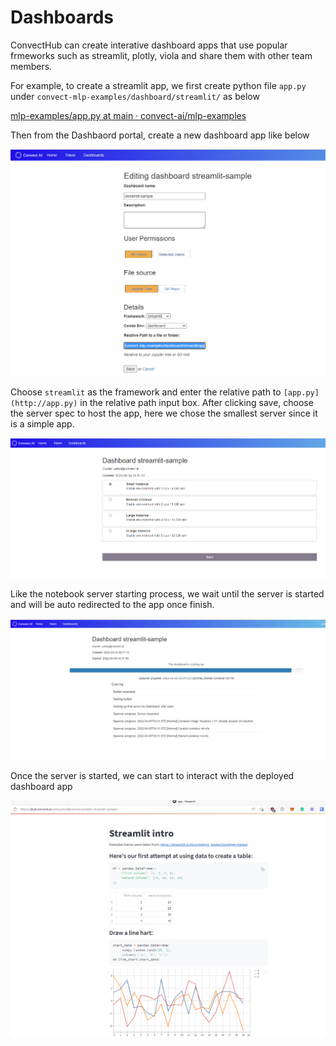 # Dashboards

ConvectHub can create interative dashboard apps that use popular frmeworks such as streamlit, plotly, viola and share them with other team members.

For example, to create a streamlit app, we first create python file `app.py` under `convect-mlp-examples/dashboard/streamlit/` as below

[mlp-examples/app.py at main · convect-ai/mlp-examples](https://github.com/convect-ai/mlp-examples/blob/main/dashboard/streamlit/app.py)

Then from the Dashbaord portal, create a new dashboard app like below

![Untitled](Dashboards%2011636/Untitled.png)

Choose `streamlit` as the framework and enter the relative path to `[app.py](http://app.py)` in the relative path input box. After clicking save, choose the server spec to host the app, here we chose the smallest server since it is a simple app.

![Untitled](Dashboards%2011636/Untitled%201.png)

Like the notebook server starting process, we wait until the server is started and will be auto redirected to the app once finish. 

![Untitled](Dashboards%2011636/Untitled%202.png)

Once the server is started, we can start to interact with the deployed dashboard app

![Untitled](Dashboards%2011636/Untitled%203.png)